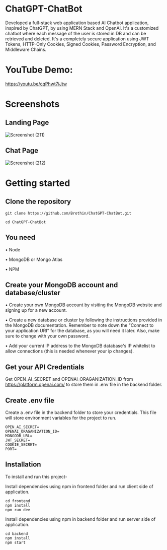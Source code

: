 # ChatGPT-ChatBot
Developed a full-stack web application based AI Chatbot application, inspired by ChatGPT, by using MERN Stack and OpenAI. It's a customized chatbot where each message of the user is stored in DB and can be retrieved and deleted. It's a completely secure application using JWT Tokens, HTTP-Only Cookies, Signed Cookies, Password Encryption, and Middleware Chains.

# YouTube Demo:
https://youtu.be/cqPhwt7iJtw

# Screenshots
## Landing Page
![Screenshot (211)](https://github.com/Brothin/ChatGPT-ChatBot/assets/78947331/b94afd02-3f55-4c92-bb02-5179f7421170)
## Chat Page
![Screenshot (212)](https://github.com/Brothin/ChatGPT-ChatBot/assets/78947331/60e7898e-9de9-4fe4-ae2c-2b898478d481)

# Getting started

## Clone the repository
```
git clone https://github.com/Brothin/ChatGPT-ChatBot.git
```
```
cd ChatGPT-ChatBot
```

## You need
• Node

• MongoDB or Mongo Atlas

• NPM

## Create your MongoDB account and database/cluster
• Create your own MongoDB account by visiting the MongoDB website and signing up for a new account.

• Create a new database or cluster by following the instructions provided in the MongoDB documentation. Remember to note down the "Connect to your application URI" for the database, as you will need it later. Also, make sure to change with your own password.

• Add your current IP address to the MongoDB database's IP whitelist to allow connections (this is needed whenever your ip changes).

## Get your API Credentials
Get OPEN_AI_SECRET and OPENAI_ORAGANIZATION_ID from https://platform.openai.com/ to store them in .env file in the backend folder.

## Create .env file
Create a .env file in the backend folder to store your credentials. This file will store environment variables for the project to run.
```
OPEN_AI_SECRET=
OPENAI_ORAGANIZATION_ID=
MONGODB_URL=
JWT_SECRET=
COOKIE_SECRET=
PORT=
```

## Installation
To install and run this project-

Install dependencies using npm in frontend folder and run client side of application.
```
cd frontend
npm install
npm run dev
```
Install dependencies using npm in backend folder and run server side of application.
```
cd backend
npm install
npm start
```
